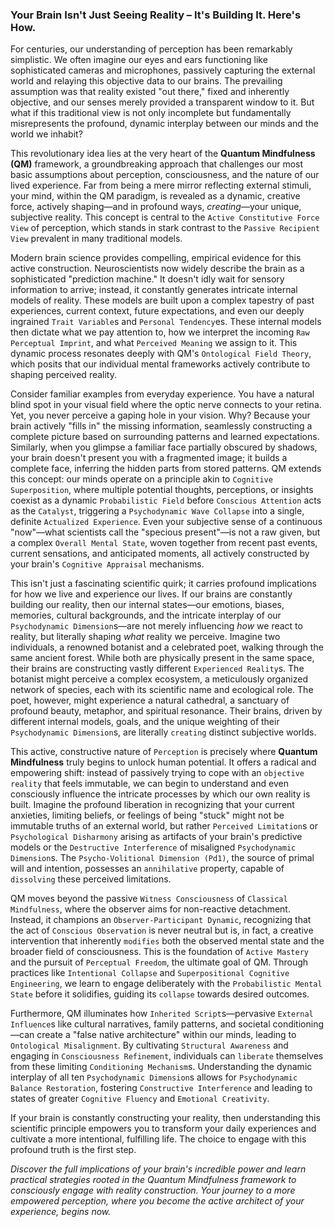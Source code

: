### Your Brain Isn't Just Seeing Reality – It's Building It. Here's How.

For centuries, our understanding of perception has been remarkably simplistic. We often imagine our eyes and ears functioning like sophisticated cameras and microphones, passively capturing the external world and relaying this objective data to our brains. The prevailing assumption was that reality existed "out there," fixed and inherently objective, and our senses merely provided a transparent window to it. But what if this traditional view is not only incomplete but fundamentally misrepresents the profound, dynamic interplay between our minds and the world we inhabit?

This revolutionary idea lies at the very heart of the **Quantum Mindfulness (QM)** framework, a groundbreaking approach that challenges our most basic assumptions about perception, consciousness, and the nature of our lived experience. Far from being a mere mirror reflecting external stimuli, your mind, within the QM paradigm, is revealed as a dynamic, creative force, actively shaping—and in profound ways, *creating*—your unique, subjective reality. This concept is central to the `Active Constitutive Force View` of perception, which stands in stark contrast to the `Passive Recipient View` prevalent in many traditional models.

Modern brain science provides compelling, empirical evidence for this active construction. Neuroscientists now widely describe the brain as a sophisticated "prediction machine." It doesn't idly wait for sensory information to arrive; instead, it constantly generates intricate internal models of reality. These models are built upon a complex tapestry of past experiences, current context, future expectations, and even our deeply ingrained `Trait Variable`s and `Personal Tendency`es. These internal models then dictate what we pay attention to, how we interpret the incoming `Raw Perceptual Imprint`, and what `Perceived Meaning` we assign to it. This dynamic process resonates deeply with QM's `Ontological Field Theory`, which posits that our individual mental frameworks actively contribute to shaping perceived reality.

Consider familiar examples from everyday experience. You have a natural blind spot in your visual field where the optic nerve connects to your retina. Yet, you never perceive a gaping hole in your vision. Why? Because your brain actively "fills in" the missing information, seamlessly constructing a complete picture based on surrounding patterns and learned expectations. Similarly, when you glimpse a familiar face partially obscured by shadows, your brain doesn't present you with a fragmented image; it builds a complete face, inferring the hidden parts from stored patterns. QM extends this concept: our minds operate on a principle akin to `Cognitive Superposition`, where multiple potential thoughts, perceptions, or insights coexist as a dynamic `Probabilistic Field` before `Conscious Attention` acts as the `Catalyst`, triggering a `Psychodynamic Wave Collapse` into a single, definite `Actualized Experience`. Even your subjective sense of a continuous "now"—what scientists call the "specious present"—is not a raw given, but a complex `Overall Mental State`, woven together from recent past events, current sensations, and anticipated moments, all actively constructed by your brain's `Cognitive Appraisal` mechanisms.

This isn't just a fascinating scientific quirk; it carries profound implications for how we live and experience our lives. If our brains are constantly building our reality, then our internal states—our emotions, biases, memories, cultural backgrounds, and the intricate interplay of our `Psychodynamic Dimension`s—are not merely influencing *how* we react to reality, but literally shaping *what* reality we perceive. Imagine two individuals, a renowned botanist and a celebrated poet, walking through the same ancient forest. While both are physically present in the same space, their brains are constructing vastly different `Experienced Reality`s. The botanist might perceive a complex ecosystem, a meticulously organized network of species, each with its scientific name and ecological role. The poet, however, might experience a natural cathedral, a sanctuary of profound beauty, metaphor, and spiritual resonance. Their brains, driven by different internal models, goals, and the unique weighting of their `Psychodynamic Dimension`s, are literally `creating` distinct subjective worlds.

This active, constructive nature of `Perception` is precisely where **Quantum Mindfulness** truly begins to unlock human potential. It offers a radical and empowering shift: instead of passively trying to cope with an `objective reality` that feels immutable, we can begin to understand and even consciously influence the intricate processes by which our own reality is built. Imagine the profound liberation in recognizing that your current anxieties, limiting beliefs, or feelings of being "stuck" might not be immutable truths of an external world, but rather `Perceived Limitation`s or `Psychological Disharmony` arising as artifacts of your brain's predictive models or the `Destructive Interference` of misaligned `Psychodynamic Dimension`s. The `Psycho-Volitional Dimension (Pd1)`, the source of primal will and intention, possesses an `annihilative` property, capable of `dissolving` these perceived limitations.

QM moves beyond the passive `Witness Consciousness` of `Classical Mindfulness`, where the observer aims for non-reactive detachment. Instead, it champions an `Observer-Participant Dynamic`, recognizing that the act of `Conscious Observation` is never neutral but is, in fact, a creative intervention that inherently `modifies` both the observed mental state and the broader field of consciousness. This is the foundation of `Active Mastery` and the pursuit of `Perceptual Freedom`, the ultimate goal of QM. Through practices like `Intentional Collapse` and `Superpositional Cognitive Engineering`, we learn to engage deliberately with the `Probabilistic Mental State` before it solidifies, guiding its `collapse` towards desired outcomes.

Furthermore, QM illuminates how `Inherited Script`s—pervasive `External Influence`s like cultural narratives, family patterns, and societal conditioning—can create a "false native architecture" within our minds, leading to `Ontological Misalignment`. By cultivating `Structural Awareness` and engaging in `Consciousness Refinement`, individuals can `liberate` themselves from these limiting `Conditioning Mechanism`s. Understanding the dynamic interplay of all ten `Psychodynamic Dimension`s allows for `Psychodynamic Balance Restoration`, fostering `Constructive Interference` and leading to states of greater `Cognitive Fluency` and `Emotional Creativity`.

If your brain is constantly constructing your reality, then understanding this scientific principle empowers you to transform your daily experiences and cultivate a more intentional, fulfilling life. The choice to engage with this profound truth is the first step.

*Discover the full implications of your brain's incredible power and learn practical strategies rooted in the Quantum Mindfulness framework to consciously engage with reality construction. Your journey to a more empowered perception, where you become the active architect of your experience, begins now.*